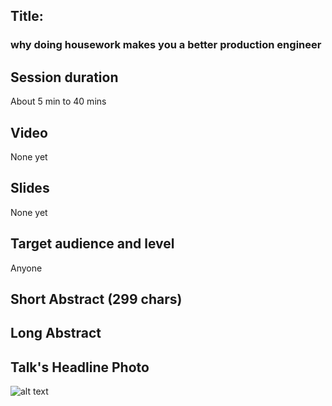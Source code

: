 ## Title: 
### why doing housework makes you a better production engineer

## Session duration

About 5 min to 40 mins

## Video

None yet

## Slides

None yet

## Target audience and level

Anyone

## Short Abstract (299 chars)



## Long Abstract


## Talk's Headline Photo

![alt text]( "None")
